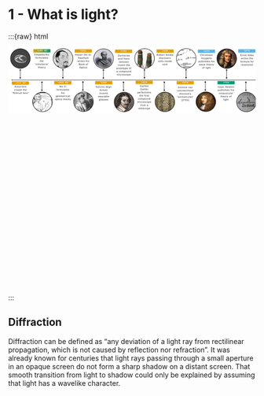 # 1 - What is light?

:::{raw} html
<div style="overflow-x:auto; height:500px; text-align:center;">
  <img src="../figures/history.png"
       style="width:80%; min-width:900px; display:block; margin:0 auto;">
</div>
:::


Diffraction
---
Diffraction can be defined as “any deviation of a light ray from rectilinear propagation, which is not caused by reflection nor refraction”.
It was already known for centuries that light rays passing through a small aperture in an opaque screen do not form a sharp shadow on a distant screen. That smooth transition from light to shadow could only be explained by assuming that light has a wavelike character.
